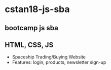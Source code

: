 # cstan18-js-sba
bootcamp js sba
--------------
HTML, CSS, JS
--------------
* Spaceship Trading/Buying Website
* Features: login, products, newsletter sign-up
